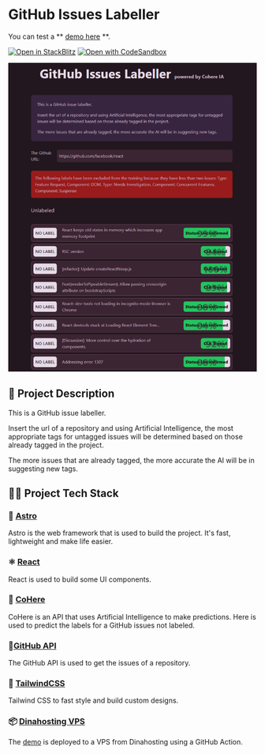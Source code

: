 # GitHub Issues Labeller

You can test a ** [demo here](https://github-issues-labeller.dpuentel.com/) **.


[![Open in StackBlitz](https://developer.stackblitz.com/img/open_in_stackblitz.svg)](https://stackblitz.com/github/dpuentel/github-issues-labeller-cohere/tree/latest)
[![Open with CodeSandbox](https://assets.codesandbox.io/github/button-edit-lime.svg)](https://codesandbox.io/s/github/dpuentel/github-issues-labeller-cohere/tree/latest)

![Preview](images/site-preview.png)

## 🚀 Project Description

This is a GitHub issue labeller.

Insert the url of a repository and using Artificial Intelligence, the most appropriate tags for untagged issues will be determined based on those already tagged in the project.

The more issues that are already tagged, the more accurate the AI will be in suggesting new tags.

## 🧑‍💻 Project Tech Stack

### 🚀 [Astro](https://astro.build/)

Astro is the web framework that is used to build the project. It's fast, lightweight and make life easier.

### ⚛️ [React](https://reactjs.org/)

React is used to build some UI components.

### 🤖 [CoHere](https://cohere.ai/)

CoHere is an API that uses Artificial Intelligence to make predictions. Here is used to predict the labels for a GitHub issues not labeled.

### 📄[GitHub API](https://docs.github.com/en/rest)

The GitHub API is used to get the issues of a repository.

### 🎨 [TailwindCSS](https://tailwindcss.com/)

Tailwind CSS to fast style and build custom designs.

### 📦 [Dinahosting VPS](https://www.dinahosting.com/)

The [demo](https://github-issues-labeller.dpuentel.com/) is deployed to a VPS from Dinahosting using a GitHub Action.
